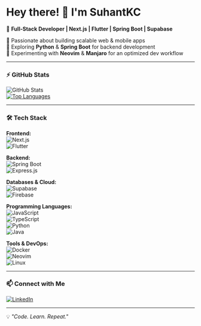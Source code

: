 # Hey there! 👋 I'm SuhantKC  

🚀 **Full-Stack Developer | Next.js | Flutter | Spring Boot | Supabase**  

🔹 Passionate about building scalable web & mobile apps  
🔹 Exploring **Python** & **Spring Boot** for backend development  
🔹 Experimenting with **Neovim** & **Manjaro** for an optimized dev workflow  

---

### ⚡ GitHub Stats  
![GitHub Stats](https://github-readme-stats.vercel.app/api?username=SuhantKC&show_icons=true&theme=radical)  
[![Top Languages](https://github-readme-stats.vercel.app/api/top-langs/?username=SuhantKC&layout=compact&theme=radical)](https://github.com/anuraghazra/github-readme-stats)  

---

### 🛠️ Tech Stack  
**Frontend:**  
![Next.js](https://img.shields.io/badge/-Next.js-000?style=flat&logo=next.js)  
![Flutter](https://img.shields.io/badge/-Flutter-02569B?style=flat&logo=flutter&logoColor=white)  

**Backend:**  
![Spring Boot](https://img.shields.io/badge/-Spring_Boot-6DB33F?style=flat&logo=spring-boot&logoColor=white)  
![Express.js](https://img.shields.io/badge/-Express.js-000?style=flat&logo=express)  

**Databases & Cloud:**  
![Supabase](https://img.shields.io/badge/-Supabase-3ECF8E?style=flat&logo=supabase&logoColor=white)  
![Firebase](https://img.shields.io/badge/-Firebase-FFCA28?style=flat&logo=firebase&logoColor=black)  

**Programming Languages:**  
![JavaScript](https://img.shields.io/badge/-JavaScript-F7DF1E?style=flat&logo=javascript&logoColor=black)  
![TypeScript](https://img.shields.io/badge/-TypeScript-3178C6?style=flat&logo=typescript&logoColor=white)  
![Python](https://img.shields.io/badge/-Python-3776AB?style=flat&logo=python&logoColor=white)  
![Java](https://img.shields.io/badge/-Java-007396?style=flat&logo=java&logoColor=white)  

**Tools & DevOps:**  
![Docker](https://img.shields.io/badge/-Docker-2496ED?style=flat&logo=docker&logoColor=white)  
![Neovim](https://img.shields.io/badge/-Neovim-57A143?style=flat&logo=neovim&logoColor=white)  
![Linux](https://img.shields.io/badge/-Linux-FCC624?style=flat&logo=linux&logoColor=black)  

---

### 📫 Connect with Me  
[![LinkedIn](https://img.shields.io/badge/-LinkedIn-0077B5?style=flat&logo=linkedin&logoColor=white)]([https://www.linkedin.com/in/your-profile/](https://www.linkedin.com/in/suhant-kc-b4a9a4333/))  

---

💡 *"Code. Learn. Repeat."*  
